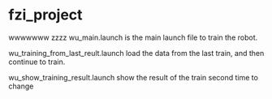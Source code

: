 # fzi_project
wwwwwww zzzz
wu_main.launch is the main launch file to train the robot.

wu_training_from_last_reult.launch load the data from the last train, and then continue to train.

wu_show_training_result.launch show the result of the train
second time to change

